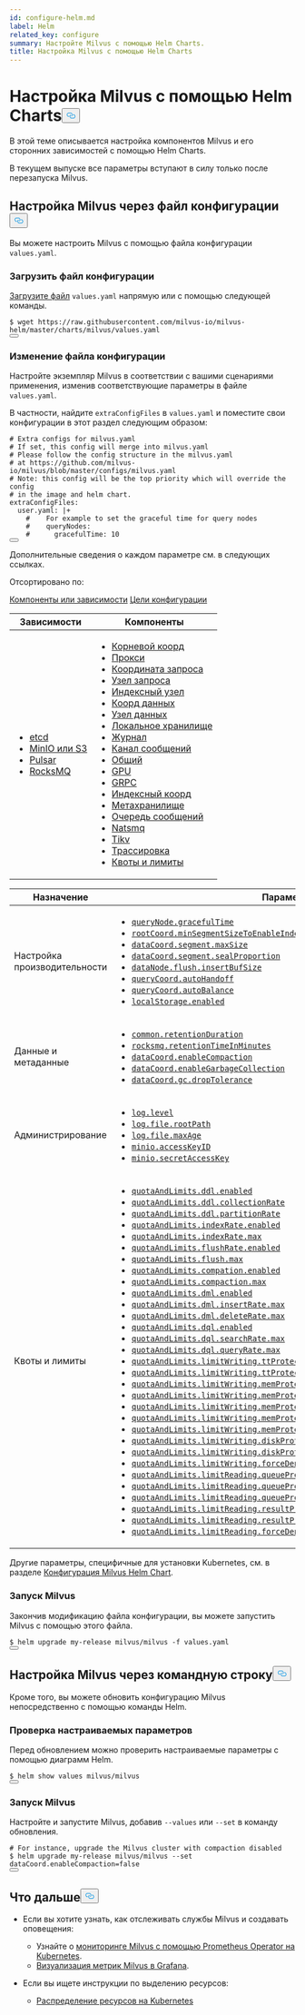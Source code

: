 ```yaml
---
id: configure-helm.md
label: Helm
related_key: configure
summary: Настройте Milvus с помощью Helm Charts.
title: Настройка Milvus с помощью Helm Charts
---
```

<h1 id="Configure-Milvus-with-Helm-Charts" class="common-anchor-header">Настройка Milvus с помощью Helm Charts<button data-href="#Configure-Milvus-with-Helm-Charts" class="anchor-icon" translate="no">
      <svg translate="no"
        aria-hidden="true"
        focusable="false"
        height="20"
        version="1.1"
        viewBox="0 0 16 16"
        width="16"
      >
        <path
          fill="#0092E4"
          fill-rule="evenodd"
          d="M4 9h1v1H4c-1.5 0-3-1.69-3-3.5S2.55 3 4 3h4c1.45 0 3 1.69 3 3.5 0 1.41-.91 2.72-2 3.25V8.59c.58-.45 1-1.27 1-2.09C10 5.22 8.98 4 8 4H4c-.98 0-2 1.22-2 2.5S3 9 4 9zm9-3h-1v1h1c1 0 2 1.22 2 2.5S13.98 12 13 12H9c-.98 0-2-1.22-2-2.5 0-.83.42-1.64 1-2.09V6.25c-1.09.53-2 1.84-2 3.25C6 11.31 7.55 13 9 13h4c1.45 0 3-1.69 3-3.5S14.5 6 13 6z"
        ></path>
      </svg>
    </button></h1><p>В этой теме описывается настройка компонентов Milvus и его сторонних зависимостей с помощью Helm Charts.</p>
<div class="alert note">
В текущем выпуске все параметры вступают в силу только после перезапуска Milvus.</div>
<h2 id="Configure-Milvus-via-configuration-file" class="common-anchor-header">Настройка Milvus через файл конфигурации<button data-href="#Configure-Milvus-via-configuration-file" class="anchor-icon" translate="no">
      <svg translate="no"
        aria-hidden="true"
        focusable="false"
        height="20"
        version="1.1"
        viewBox="0 0 16 16"
        width="16"
      >
        <path
          fill="#0092E4"
          fill-rule="evenodd"
          d="M4 9h1v1H4c-1.5 0-3-1.69-3-3.5S2.55 3 4 3h4c1.45 0 3 1.69 3 3.5 0 1.41-.91 2.72-2 3.25V8.59c.58-.45 1-1.27 1-2.09C10 5.22 8.98 4 8 4H4c-.98 0-2 1.22-2 2.5S3 9 4 9zm9-3h-1v1h1c1 0 2 1.22 2 2.5S13.98 12 13 12H9c-.98 0-2-1.22-2-2.5 0-.83.42-1.64 1-2.09V6.25c-1.09.53-2 1.84-2 3.25C6 11.31 7.55 13 9 13h4c1.45 0 3-1.69 3-3.5S14.5 6 13 6z"
        ></path>
      </svg>
    </button></h2><p>Вы можете настроить Milvus с помощью файла конфигурации <code translate="no">values.yaml</code>.</p>
<h3 id="Download-a-configuration-file" class="common-anchor-header">Загрузить файл конфигурации</h3><p><a href="https://raw.githubusercontent.com/milvus-io/milvus-helm/master/charts/milvus/values.yaml">Загрузите файл</a> <code translate="no">values.yaml</code> напрямую или с помощью следующей команды.</p>
<pre><code translate="no">$ wget <span class="hljs-attr">https</span>:<span class="hljs-comment">//raw.githubusercontent.com/milvus-io/milvus-helm/master/charts/milvus/values.yaml</span>
<button class="copy-code-btn"></button></code></pre>
<h3 id="Modify-the-configuration-file" class="common-anchor-header">Изменение файла конфигурации</h3><p>Настройте экземпляр Milvus в соответствии с вашими сценариями применения, изменив соответствующие параметры в файле <code translate="no">values.yaml</code>.</p>
<p>В частности, найдите <code translate="no">extraConfigFiles</code> в <code translate="no">values.yaml</code> и поместите свои конфигурации в этот раздел следующим образом:</p>
<pre><code translate="no" class="language-yaml"><span class="hljs-comment"># Extra configs for milvus.yaml</span>
<span class="hljs-comment"># If set, this config will merge into milvus.yaml</span>
<span class="hljs-comment"># Please follow the config structure in the milvus.yaml</span>
<span class="hljs-comment"># at https://github.com/milvus-io/milvus/blob/master/configs/milvus.yaml</span>
<span class="hljs-comment"># Note: this config will be the top priority which will override the config</span>
<span class="hljs-comment"># in the image and helm chart.</span>
extraConfigFiles:
  user.yaml: |+
    <span class="hljs-comment">#    For example to set the graceful time for query nodes</span>
    <span class="hljs-comment">#    queryNodes:</span>
    <span class="hljs-comment">#      gracefulTime: 10</span>
<button class="copy-code-btn"></button></code></pre>
<p>Дополнительные сведения о каждом параметре см. в следующих ссылках.</p>
<p>Отсортировано по:</p>
<div class="filter">
<a href="#component">Компоненты или зависимости</a> <a href="#purpose">Цели конфигурации</a> </div>
<div class="filter-component table-wrapper">
<table id="component">
<thead>
  <tr>
    <th>Зависимости</th>
    <th>Компоненты</th>
  </tr>
</thead>
<tbody>
  <tr>
    <td>
        <ul>
            <li><a href="/docs/ru/configure_etcd.md">etcd</a></li>
            <li><a href="/docs/ru/configure_minio.md">MinIO или S3</a></li>
            <li><a href="/docs/ru/configure_pulsar.md">Pulsar</a></li>
            <li><a href="/docs/ru/configure_rocksmq.md">RocksMQ</a></li>
        </ul>
    </td>
    <td>
        <ul>
            <li><a href="/docs/ru/configure_rootcoord.md">Корневой коорд</a></li>
            <li><a href="/docs/ru/configure_proxy.md">Прокси</a></li>
            <li><a href="/docs/ru/configure_querycoord.md">Координата запроса</a></li>
            <li><a href="/docs/ru/configure_querynode.md">Узел запроса</a></li>
            <li><a href="/docs/ru/configure_indexnode.md">Индексный узел</a></li>
            <li><a href="/docs/ru/configure_datacoord.md">Коорд данных</a></li>
            <li><a href="/docs/ru/configure_datanode.md">Узел данных</a></li>
            <li><a href="/docs/ru/configure_localstorage.md">Локальное хранилище</a></li>
            <li><a href="/docs/ru/configure_log.md">Журнал</a></li>
            <li><a href="/docs/ru/configure_msgchannel.md">Канал сообщений</a></li>
            <li><a href="/docs/ru/configure_common.md">Общий</a></li>
            <li><a href="/docs/ru/configure_gpu.md">GPU</a></li>
            <li><a href="/docs/ru/configure_grpc.md">GRPC</a></li>
            <li><a href="/docs/ru/configure_indexcoord.md">Индексный коорд</a></li>
            <li><a href="/docs/ru/configure_metastore.md">Метахранилище</a></li>
            <li><a href="/docs/ru/configure_mq.md">Очередь сообщений</a></li>
            <li><a href="/docs/ru/configure_natsmq.md">Natsmq</a></li>
            <li><a href="/docs/ru/configure_tikv.md">Tikv</a></li>
            <li><a href="/docs/ru/configure_trace.md">Трассировка</a></li>
            <li><a href="/docs/ru/configure_quotaandlimits.md">Квоты и лимиты</a></li>
        </ul>
    </td>
  </tr>
</tbody>
</table>
</div>
<div class="filter-purpose table-wrapper">
<table id="purpose">
<thead>
  <tr>
    <th>Назначение</th>
    <th>Параметры</th>
  </tr>
</thead>
<tbody>
  <tr>
    <td>Настройка производительности</td>
    <td>
        <ul>
            <li><a href="/docs/ru/configure_querynode.md#queryNodegracefulTime"><code translate="no">queryNode.gracefulTime</code></a></li>
            <li><a href="/docs/ru/configure_rootcoord.md#rootCoordminSegmentSizeToEnableIndex"><code translate="no">rootCoord.minSegmentSizeToEnableIndex</code></a></li>
            <li><a href="/docs/ru/configure_datacoord.md#dataCoordsegmentmaxSize"><code translate="no">dataCoord.segment.maxSize</code></a></li>
            <li><a href="/docs/ru/configure_datacoord.md#dataCoordsegmentsealProportion"><code translate="no">dataCoord.segment.sealProportion</code></a></li>
            <li><a href="/docs/ru/configure_datanode.md#dataNodeflushinsertBufSize"><code translate="no">dataNode.flush.insertBufSize</code></a></li>
            <li><a href="/docs/ru/configure_querycoord.md#queryCoordautoHandoff"><code translate="no">queryCoord.autoHandoff</code></a></li>
            <li><a href="/docs/ru/configure_querycoord.md#queryCoordautoBalance"><code translate="no">queryCoord.autoBalance</code></a></li>
            <li><a href="/docs/ru/configure_localstorage.md#localStorageenabled"><code translate="no">localStorage.enabled</code></a></li>
        </ul>
    </td>
  </tr>
  <tr>
    <td>Данные и метаданные</td>
    <td>
        <ul>
            <li><a href="/docs/ru/configure_common.md#commonretentionDuration"><code translate="no">common.retentionDuration</code></a></li>
            <li><a href="/docs/ru/configure_rocksmq.md#rocksmqretentionTimeInMinutes"><code translate="no">rocksmq.retentionTimeInMinutes</code></a></li>
            <li><a href="/docs/ru/configure_datacoord.md#dataCoordenableCompaction"><code translate="no">dataCoord.enableCompaction</code></a></li>
            <li><a href="/docs/ru/configure_datacoord.md#dataCoordenableGarbageCollection"><code translate="no">dataCoord.enableGarbageCollection</code></a></li>
            <li><a href="/docs/ru/configure_datacoord.md#dataCoordgcdropTolerance"><code translate="no">dataCoord.gc.dropTolerance</code></a></li>
        </ul>
    </td>
  </tr>
  <tr>
    <td>Администрирование</td>
    <td>
        <ul>
            <li><a href="/docs/ru/configure_log.md#loglevel"><code translate="no">log.level</code></a></li>
            <li><a href="/docs/ru/configure_log.md#logfilerootPath"><code translate="no">log.file.rootPath</code></a></li>
            <li><a href="/docs/ru/configure_log.md#logfilemaxAge"><code translate="no">log.file.maxAge</code></a></li>
            <li><a href="/docs/ru/configure_minio.md#minioaccessKeyID"><code translate="no">minio.accessKeyID</code></a></li>
            <li><a href="/docs/ru/configure_minio.md#miniosecretAccessKey"><code translate="no">minio.secretAccessKey</code></a></li>
        </ul>
    </td>
  </tr>
  <tr>
    <td>Квоты и лимиты</td>
    <td>
        <ul>
            <li><a href="/docs/ru/configure_quotaandlimits.md#quotaAndLimitsddlenabled"><code translate="no">quotaAndLimits.ddl.enabled</code></a></li>
            <li><a href="/docs/ru/configure_quotaandlimits.md#quotaAndLimitsddlcollectionRate"><code translate="no">quotaAndLimits.ddl.collectionRate</code></a></li>
            <li><a href="/docs/ru/configure_quotaandlimits.md#quotaAndLimitsddlpartitionRate"><code translate="no">quotaAndLimits.ddl.partitionRate</code></a></li>
            <li><a href="/docs/ru/configure_quotaandlimits.md#quotaAndLimitsindexRateenabled"><code translate="no">quotaAndLimits.indexRate.enabled</code></a></li>
            <li><a href="/docs/ru/configure_quotaandlimits.md#quotaAndLimitsindexRatemax"><code translate="no">quotaAndLimits.indexRate.max</code></a></li>
            <li><a href="/docs/ru/configure_quotaandlimits.md#quotaAndLimitsflushRateenabled"><code translate="no">quotaAndLimits.flushRate.enabled</code></a></li>
            <li><a href="/docs/ru/configure_quotaandlimits.md#quotaAndLimitsflushmax"><code translate="no">quotaAndLimits.flush.max</code></a></li>
            <li><a href="/docs/ru/configure_quotaandlimits.md#quotaAndLimitscompationenabled"><code translate="no">quotaAndLimits.compation.enabled</code></a></li>
            <li><a href="/docs/ru/configure_quotaandlimits.md#quotaAndLimitscompactionmax"><code translate="no">quotaAndLimits.compaction.max</code></a></li>
            <li><a href="/docs/ru/configure_quotaandlimits.md#quotaAndLimitsdmlenabled"><code translate="no">quotaAndLimits.dml.enabled</code></a></li>
            <li><a href="/docs/ru/configure_quotaandlimits.md#quotaAndLimitsdmlinsertRatemax"><code translate="no">quotaAndLimits.dml.insertRate.max</code></a></li>
            <li><a href="/docs/ru/configure_quotaandlimits.md#quotaAndLimitsdmldeleteRatemax"><code translate="no">quotaAndLimits.dml.deleteRate.max</code></a></li>
            <li><a href="/docs/ru/configure_quotaandlimits.md#quotaAndLimitsdqlenabled"><code translate="no">quotaAndLimits.dql.enabled</code></a></li>
            <li><a href="/docs/ru/configure_quotaandlimits.md#quotaAndLimitsdqlsearchRatemax"><code translate="no">quotaAndLimits.dql.searchRate.max</code></a></li>
            <li><a href="/docs/ru/configure_quotaandlimits.md#quotaAndLimitsdqlqueryRatemax"><code translate="no">quotaAndLimits.dql.queryRate.max</code></a></li>
            <li><a href="/docs/ru/configure_quotaandlimits.md#quotaAndLimitslimitWritingttProtectionenabled"><code translate="no">quotaAndLimits.limitWriting.ttProtection.enabled</code></a></li>
            <li><a href="/docs/ru/configure_quotaandlimits.md#quotaAndLimitslimitWritingttProtectionmaxTimeTickDelay"><code translate="no">quotaAndLimits.limitWriting.ttProtection.maxTimeTickDelay</code></a></li>
            <li><a href="/docs/ru/configure_quotaandlimits.md#quotaAndLimitslimitWritingmemProtectionenabled"><code translate="no">quotaAndLimits.limitWriting.memProtection.enabled</code></a></li>
            <li><a href="/docs/ru/configure_quotaandlimits.md#quotaAndLimitslimitWritingmemProtectiondataNodeMemoryLowWaterLevel"><code translate="no">quotaAndLimits.limitWriting.memProtection.dataNodeMemoryLowWaterLevel</code></a></li>
            <li><a href="/docs/ru/configure_quotaandlimits.md#quotaAndLimitslimitWritingmemProtectionqueryNodeMemoryLowWaterLevel"><code translate="no">quotaAndLimits.limitWriting.memProtection.queryNodeMemoryLowWaterLevel</code></a></li>
            <li><a href="/docs/ru/configure_quotaandlimits.md#quotaAndLimitslimitWritingmemProtectiondataNodeMemoryHighWaterLevel"><code translate="no">quotaAndLimits.limitWriting.memProtection.dataNodeMemoryHighWaterLevel</code></a></li>
            <li><a href="/docs/ru/configure_quotaandlimits.md#quotaAndLimitslimitWritingmemProtectionqueryNodeMemoryHighWaterLevel"><code translate="no">quotaAndLimits.limitWriting.memProtection.queryNodeMemoryHighWaterLevel</code></a></li>
            <li><a href="/docs/ru/configure_quotaandlimits.md#quotaAndLimitslimitWritingdiskProtectionenabled"><code translate="no">quotaAndLimits.limitWriting.diskProtection.enabled</code></a></li>
            <li><a href="/docs/ru/configure_quotaandlimits.md#quotaAndLimitslimitWritingdiskProtectiondiskQuota"><code translate="no">quotaAndLimits.limitWriting.diskProtection.diskQuota</code></a></li>
            <li><a href="/docs/ru/configure_quotaandlimits.md#quotaAndLimitslimitWritingforceDeny"><code translate="no">quotaAndLimits.limitWriting.forceDeny</code></a></li>
            <li><a href="/docs/ru/configure_quotaandlimits.md#quotaAndLimitslimitReadingqueueProtectionenabled"><code translate="no">quotaAndLimits.limitReading.queueProtection.enabled</code></a></li>
            <li><a href="/docs/ru/configure_quotaandlimits.md#quotaAndLimitslimitReadingqueueProtectionnqInQueueThreshold"><code translate="no">quotaAndLimits.limitReading.queueProtection.nqInQueueThreshold</code></a></li>
            <li><a href="/docs/ru/configure_quotaandlimits.md#quotaAndLimitslimitReadingqueueProtectionqueueLatencyThreshold"><code translate="no">quotaAndLimits.limitReading.queueProtection.queueLatencyThreshold</code></a></li>
            <li><a href="/docs/ru/configure_quotaandlimits.md#quotaAndLimitslimitReadingresultProtectionenabled"><code translate="no">quotaAndLimits.limitReading.resultProtection.enabled</code></a></li>
            <li><a href="/docs/ru/configure_quotaandlimits.md#quotaAndLimitslimitReadingresultProtectionmaxReadResultRate"><code translate="no">quotaAndLimits.limitReading.resultProtection.maxReadResultRate</code></a></li>
            <li><a href="/docs/ru/configure_quotaandlimits.md#quotaAndLimitslimitReadingforceDeny"><code translate="no">quotaAndLimits.limitReading.forceDeny</code></a></li>
        </ul>
    </td>
  </tr>
</tbody>
</table>
</div>
<p>Другие параметры, специфичные для установки Kubernetes, см. в разделе <a href="https://github.com/milvus-io/milvus-helm/tree/master/charts/milvus#configuration">Конфигурация Milvus Helm Chart</a>.</p>
<h3 id="Start-Milvus" class="common-anchor-header">Запуск Milvus</h3><p>Закончив модификацию файла конфигурации, вы можете запустить Milvus с помощью этого файла.</p>
<pre><code translate="no">$ helm upgrade my-release milvus/milvus -f values.yaml
<button class="copy-code-btn"></button></code></pre>
<h2 id="Configure-Milvus-via-command-line" class="common-anchor-header">Настройка Milvus через командную строку<button data-href="#Configure-Milvus-via-command-line" class="anchor-icon" translate="no">
      <svg translate="no"
        aria-hidden="true"
        focusable="false"
        height="20"
        version="1.1"
        viewBox="0 0 16 16"
        width="16"
      >
        <path
          fill="#0092E4"
          fill-rule="evenodd"
          d="M4 9h1v1H4c-1.5 0-3-1.69-3-3.5S2.55 3 4 3h4c1.45 0 3 1.69 3 3.5 0 1.41-.91 2.72-2 3.25V8.59c.58-.45 1-1.27 1-2.09C10 5.22 8.98 4 8 4H4c-.98 0-2 1.22-2 2.5S3 9 4 9zm9-3h-1v1h1c1 0 2 1.22 2 2.5S13.98 12 13 12H9c-.98 0-2-1.22-2-2.5 0-.83.42-1.64 1-2.09V6.25c-1.09.53-2 1.84-2 3.25C6 11.31 7.55 13 9 13h4c1.45 0 3-1.69 3-3.5S14.5 6 13 6z"
        ></path>
      </svg>
    </button></h2><p>Кроме того, вы можете обновить конфигурацию Milvus непосредственно с помощью команды Helm.</p>
<h3 id="Check-the-configurable-parameters" class="common-anchor-header">Проверка настраиваемых параметров</h3><p>Перед обновлением можно проверить настраиваемые параметры с помощью диаграмм Helm.</p>
<pre><code translate="no">$ helm show values milvus/milvus
<button class="copy-code-btn"></button></code></pre>
<h3 id="Start-Milvus" class="common-anchor-header">Запуск Milvus</h3><p>Настройте и запустите Milvus, добавив <code translate="no">--values</code> или <code translate="no">--set</code> в команду обновления.</p>
<pre><code translate="no"><span class="hljs-comment"># For instance, upgrade the Milvus cluster with compaction disabled</span>
$ helm upgrade my-release milvus/milvus --<span class="hljs-built_in">set</span> dataCoord.enableCompaction=<span class="hljs-literal">false</span>
<button class="copy-code-btn"></button></code></pre>
<h2 id="Whats-next" class="common-anchor-header">Что дальше<button data-href="#Whats-next" class="anchor-icon" translate="no">
      <svg translate="no"
        aria-hidden="true"
        focusable="false"
        height="20"
        version="1.1"
        viewBox="0 0 16 16"
        width="16"
      >
        <path
          fill="#0092E4"
          fill-rule="evenodd"
          d="M4 9h1v1H4c-1.5 0-3-1.69-3-3.5S2.55 3 4 3h4c1.45 0 3 1.69 3 3.5 0 1.41-.91 2.72-2 3.25V8.59c.58-.45 1-1.27 1-2.09C10 5.22 8.98 4 8 4H4c-.98 0-2 1.22-2 2.5S3 9 4 9zm9-3h-1v1h1c1 0 2 1.22 2 2.5S13.98 12 13 12H9c-.98 0-2-1.22-2-2.5 0-.83.42-1.64 1-2.09V6.25c-1.09.53-2 1.84-2 3.25C6 11.31 7.55 13 9 13h4c1.45 0 3-1.69 3-3.5S14.5 6 13 6z"
        ></path>
      </svg>
    </button></h2><ul>
<li><p>Если вы хотите узнать, как отслеживать службы Milvus и создавать оповещения:</p>
<ul>
<li>Узнайте о <a href="/docs/ru/monitor.md">мониторинге Milvus с помощью Prometheus Operator на Kubernetes</a>.</li>
<li><a href="/docs/ru/visualize.md">Визуализация метрик Milvus в Grafana</a>.</li>
</ul></li>
<li><p>Если вы ищете инструкции по выделению ресурсов:</p>
<ul>
<li><a href="/docs/ru/allocate.md#standalone">Распределение ресурсов на Kubernetes</a></li>
</ul></li>
</ul>
